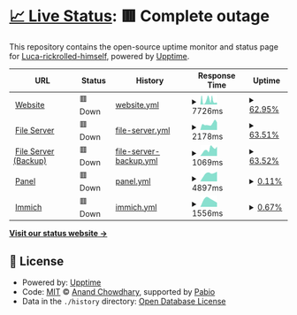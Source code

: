 # [📈 Live Status](https://status.lucariki.top): <!--live status--> **🟥 Complete outage**

This repository contains the open-source uptime monitor and status page for [Luca-rickrolled-himself](https://lucariki.top/), powered by [Upptime](https://github.com/upptime/upptime).

<!--start: status pages-->
<!-- This summary is generated by Upptime (https://github.com/upptime/upptime) -->
<!-- Do not edit this manually, your changes will be overwritten -->
<!-- prettier-ignore -->
| URL | Status | History | Response Time | Uptime |
| --- | ------ | ------- | ------------- | ------ |
| <img alt="" src="https://icons.duckduckgo.com/ip3/lucariki.top.ico" height="13"> [Website](https://lucariki.top) | 🟥 Down | [website.yml](https://github.com/LucaBarbaLata/uptime/commits/HEAD/history/website.yml) | <details><summary><img alt="Response time graph" src="./graphs/website/response-time-week.png" height="20"> 7726ms</summary><br><a href="https://status.lucariki.top/history/website"><img alt="Response time 8190" src="https://img.shields.io/endpoint?url=https%3A%2F%2Fraw.githubusercontent.com%2FLucaBarbaLata%2Fuptime%2FHEAD%2Fapi%2Fwebsite%2Fresponse-time.json"></a><br><a href="https://status.lucariki.top/history/website"><img alt="24-hour response time 3154" src="https://img.shields.io/endpoint?url=https%3A%2F%2Fraw.githubusercontent.com%2FLucaBarbaLata%2Fuptime%2FHEAD%2Fapi%2Fwebsite%2Fresponse-time-day.json"></a><br><a href="https://status.lucariki.top/history/website"><img alt="7-day response time 7726" src="https://img.shields.io/endpoint?url=https%3A%2F%2Fraw.githubusercontent.com%2FLucaBarbaLata%2Fuptime%2FHEAD%2Fapi%2Fwebsite%2Fresponse-time-week.json"></a><br><a href="https://status.lucariki.top/history/website"><img alt="30-day response time 8190" src="https://img.shields.io/endpoint?url=https%3A%2F%2Fraw.githubusercontent.com%2FLucaBarbaLata%2Fuptime%2FHEAD%2Fapi%2Fwebsite%2Fresponse-time-month.json"></a><br><a href="https://status.lucariki.top/history/website"><img alt="1-year response time 8190" src="https://img.shields.io/endpoint?url=https%3A%2F%2Fraw.githubusercontent.com%2FLucaBarbaLata%2Fuptime%2FHEAD%2Fapi%2Fwebsite%2Fresponse-time-year.json"></a></details> | <details><summary><a href="https://status.lucariki.top/history/website">62.95%</a></summary><a href="https://status.lucariki.top/history/website"><img alt="All-time uptime 47.21%" src="https://img.shields.io/endpoint?url=https%3A%2F%2Fraw.githubusercontent.com%2FLucaBarbaLata%2Fuptime%2FHEAD%2Fapi%2Fwebsite%2Fuptime.json"></a><br><a href="https://status.lucariki.top/history/website"><img alt="24-hour uptime 96.06%" src="https://img.shields.io/endpoint?url=https%3A%2F%2Fraw.githubusercontent.com%2FLucaBarbaLata%2Fuptime%2FHEAD%2Fapi%2Fwebsite%2Fuptime-day.json"></a><br><a href="https://status.lucariki.top/history/website"><img alt="7-day uptime 62.95%" src="https://img.shields.io/endpoint?url=https%3A%2F%2Fraw.githubusercontent.com%2FLucaBarbaLata%2Fuptime%2FHEAD%2Fapi%2Fwebsite%2Fuptime-week.json"></a><br><a href="https://status.lucariki.top/history/website"><img alt="30-day uptime 47.21%" src="https://img.shields.io/endpoint?url=https%3A%2F%2Fraw.githubusercontent.com%2FLucaBarbaLata%2Fuptime%2FHEAD%2Fapi%2Fwebsite%2Fuptime-month.json"></a><br><a href="https://status.lucariki.top/history/website"><img alt="1-year uptime 47.21%" src="https://img.shields.io/endpoint?url=https%3A%2F%2Fraw.githubusercontent.com%2FLucaBarbaLata%2Fuptime%2FHEAD%2Fapi%2Fwebsite%2Fuptime-year.json"></a></details>
| <img alt="" src="https://icons.duckduckgo.com/ip3/files.lucariki.top.ico" height="13"> [File Server](https://files.lucariki.top) | 🟥 Down | [file-server.yml](https://github.com/LucaBarbaLata/uptime/commits/HEAD/history/file-server.yml) | <details><summary><img alt="Response time graph" src="./graphs/file-server/response-time-week.png" height="20"> 2178ms</summary><br><a href="https://status.lucariki.top/history/file-server"><img alt="Response time 2101" src="https://img.shields.io/endpoint?url=https%3A%2F%2Fraw.githubusercontent.com%2FLucaBarbaLata%2Fuptime%2FHEAD%2Fapi%2Ffile-server%2Fresponse-time.json"></a><br><a href="https://status.lucariki.top/history/file-server"><img alt="24-hour response time 2665" src="https://img.shields.io/endpoint?url=https%3A%2F%2Fraw.githubusercontent.com%2FLucaBarbaLata%2Fuptime%2FHEAD%2Fapi%2Ffile-server%2Fresponse-time-day.json"></a><br><a href="https://status.lucariki.top/history/file-server"><img alt="7-day response time 2178" src="https://img.shields.io/endpoint?url=https%3A%2F%2Fraw.githubusercontent.com%2FLucaBarbaLata%2Fuptime%2FHEAD%2Fapi%2Ffile-server%2Fresponse-time-week.json"></a><br><a href="https://status.lucariki.top/history/file-server"><img alt="30-day response time 2101" src="https://img.shields.io/endpoint?url=https%3A%2F%2Fraw.githubusercontent.com%2FLucaBarbaLata%2Fuptime%2FHEAD%2Fapi%2Ffile-server%2Fresponse-time-month.json"></a><br><a href="https://status.lucariki.top/history/file-server"><img alt="1-year response time 2101" src="https://img.shields.io/endpoint?url=https%3A%2F%2Fraw.githubusercontent.com%2FLucaBarbaLata%2Fuptime%2FHEAD%2Fapi%2Ffile-server%2Fresponse-time-year.json"></a></details> | <details><summary><a href="https://status.lucariki.top/history/file-server">63.51%</a></summary><a href="https://status.lucariki.top/history/file-server"><img alt="All-time uptime 47.62%" src="https://img.shields.io/endpoint?url=https%3A%2F%2Fraw.githubusercontent.com%2FLucaBarbaLata%2Fuptime%2FHEAD%2Fapi%2Ffile-server%2Fuptime.json"></a><br><a href="https://status.lucariki.top/history/file-server"><img alt="24-hour uptime 99.89%" src="https://img.shields.io/endpoint?url=https%3A%2F%2Fraw.githubusercontent.com%2FLucaBarbaLata%2Fuptime%2FHEAD%2Fapi%2Ffile-server%2Fuptime-day.json"></a><br><a href="https://status.lucariki.top/history/file-server"><img alt="7-day uptime 63.51%" src="https://img.shields.io/endpoint?url=https%3A%2F%2Fraw.githubusercontent.com%2FLucaBarbaLata%2Fuptime%2FHEAD%2Fapi%2Ffile-server%2Fuptime-week.json"></a><br><a href="https://status.lucariki.top/history/file-server"><img alt="30-day uptime 47.62%" src="https://img.shields.io/endpoint?url=https%3A%2F%2Fraw.githubusercontent.com%2FLucaBarbaLata%2Fuptime%2FHEAD%2Fapi%2Ffile-server%2Fuptime-month.json"></a><br><a href="https://status.lucariki.top/history/file-server"><img alt="1-year uptime 47.62%" src="https://img.shields.io/endpoint?url=https%3A%2F%2Fraw.githubusercontent.com%2FLucaBarbaLata%2Fuptime%2FHEAD%2Fapi%2Ffile-server%2Fuptime-year.json"></a></details>
| <img alt="" src="https://icons.duckduckgo.com/ip3/lucariki.go.ro.ico" height="13"> [File Server (Backup)](https://lucariki.go.ro) | 🟥 Down | [file-server-backup.yml](https://github.com/LucaBarbaLata/uptime/commits/HEAD/history/file-server-backup.yml) | <details><summary><img alt="Response time graph" src="./graphs/file-server-backup/response-time-week.png" height="20"> 1069ms</summary><br><a href="https://status.lucariki.top/history/file-server-backup"><img alt="Response time 1086" src="https://img.shields.io/endpoint?url=https%3A%2F%2Fraw.githubusercontent.com%2FLucaBarbaLata%2Fuptime%2FHEAD%2Fapi%2Ffile-server-backup%2Fresponse-time.json"></a><br><a href="https://status.lucariki.top/history/file-server-backup"><img alt="24-hour response time 1483" src="https://img.shields.io/endpoint?url=https%3A%2F%2Fraw.githubusercontent.com%2FLucaBarbaLata%2Fuptime%2FHEAD%2Fapi%2Ffile-server-backup%2Fresponse-time-day.json"></a><br><a href="https://status.lucariki.top/history/file-server-backup"><img alt="7-day response time 1069" src="https://img.shields.io/endpoint?url=https%3A%2F%2Fraw.githubusercontent.com%2FLucaBarbaLata%2Fuptime%2FHEAD%2Fapi%2Ffile-server-backup%2Fresponse-time-week.json"></a><br><a href="https://status.lucariki.top/history/file-server-backup"><img alt="30-day response time 1086" src="https://img.shields.io/endpoint?url=https%3A%2F%2Fraw.githubusercontent.com%2FLucaBarbaLata%2Fuptime%2FHEAD%2Fapi%2Ffile-server-backup%2Fresponse-time-month.json"></a><br><a href="https://status.lucariki.top/history/file-server-backup"><img alt="1-year response time 1086" src="https://img.shields.io/endpoint?url=https%3A%2F%2Fraw.githubusercontent.com%2FLucaBarbaLata%2Fuptime%2FHEAD%2Fapi%2Ffile-server-backup%2Fresponse-time-year.json"></a></details> | <details><summary><a href="https://status.lucariki.top/history/file-server-backup">63.52%</a></summary><a href="https://status.lucariki.top/history/file-server-backup"><img alt="All-time uptime 47.64%" src="https://img.shields.io/endpoint?url=https%3A%2F%2Fraw.githubusercontent.com%2FLucaBarbaLata%2Fuptime%2FHEAD%2Fapi%2Ffile-server-backup%2Fuptime.json"></a><br><a href="https://status.lucariki.top/history/file-server-backup"><img alt="24-hour uptime 99.93%" src="https://img.shields.io/endpoint?url=https%3A%2F%2Fraw.githubusercontent.com%2FLucaBarbaLata%2Fuptime%2FHEAD%2Fapi%2Ffile-server-backup%2Fuptime-day.json"></a><br><a href="https://status.lucariki.top/history/file-server-backup"><img alt="7-day uptime 63.52%" src="https://img.shields.io/endpoint?url=https%3A%2F%2Fraw.githubusercontent.com%2FLucaBarbaLata%2Fuptime%2FHEAD%2Fapi%2Ffile-server-backup%2Fuptime-week.json"></a><br><a href="https://status.lucariki.top/history/file-server-backup"><img alt="30-day uptime 47.64%" src="https://img.shields.io/endpoint?url=https%3A%2F%2Fraw.githubusercontent.com%2FLucaBarbaLata%2Fuptime%2FHEAD%2Fapi%2Ffile-server-backup%2Fuptime-month.json"></a><br><a href="https://status.lucariki.top/history/file-server-backup"><img alt="1-year uptime 47.64%" src="https://img.shields.io/endpoint?url=https%3A%2F%2Fraw.githubusercontent.com%2FLucaBarbaLata%2Fuptime%2FHEAD%2Fapi%2Ffile-server-backup%2Fuptime-year.json"></a></details>
| <img alt="" src="https://icons.duckduckgo.com/ip3/panel.lucariki.top.ico" height="13"> [Panel](https://panel.lucariki.top) | 🟥 Down | [panel.yml](https://github.com/LucaBarbaLata/uptime/commits/HEAD/history/panel.yml) | <details><summary><img alt="Response time graph" src="./graphs/panel/response-time-week.png" height="20"> 4897ms</summary><br><a href="https://status.lucariki.top/history/panel"><img alt="Response time 4885" src="https://img.shields.io/endpoint?url=https%3A%2F%2Fraw.githubusercontent.com%2FLucaBarbaLata%2Fuptime%2FHEAD%2Fapi%2Fpanel%2Fresponse-time.json"></a><br><a href="https://status.lucariki.top/history/panel"><img alt="24-hour response time 6029" src="https://img.shields.io/endpoint?url=https%3A%2F%2Fraw.githubusercontent.com%2FLucaBarbaLata%2Fuptime%2FHEAD%2Fapi%2Fpanel%2Fresponse-time-day.json"></a><br><a href="https://status.lucariki.top/history/panel"><img alt="7-day response time 4897" src="https://img.shields.io/endpoint?url=https%3A%2F%2Fraw.githubusercontent.com%2FLucaBarbaLata%2Fuptime%2FHEAD%2Fapi%2Fpanel%2Fresponse-time-week.json"></a><br><a href="https://status.lucariki.top/history/panel"><img alt="30-day response time 4885" src="https://img.shields.io/endpoint?url=https%3A%2F%2Fraw.githubusercontent.com%2FLucaBarbaLata%2Fuptime%2FHEAD%2Fapi%2Fpanel%2Fresponse-time-month.json"></a><br><a href="https://status.lucariki.top/history/panel"><img alt="1-year response time 4885" src="https://img.shields.io/endpoint?url=https%3A%2F%2Fraw.githubusercontent.com%2FLucaBarbaLata%2Fuptime%2FHEAD%2Fapi%2Fpanel%2Fresponse-time-year.json"></a></details> | <details><summary><a href="https://status.lucariki.top/history/panel">0.11%</a></summary><a href="https://status.lucariki.top/history/panel"><img alt="All-time uptime 0.08%" src="https://img.shields.io/endpoint?url=https%3A%2F%2Fraw.githubusercontent.com%2FLucaBarbaLata%2Fuptime%2FHEAD%2Fapi%2Fpanel%2Fuptime.json"></a><br><a href="https://status.lucariki.top/history/panel"><img alt="24-hour uptime 0.00%" src="https://img.shields.io/endpoint?url=https%3A%2F%2Fraw.githubusercontent.com%2FLucaBarbaLata%2Fuptime%2FHEAD%2Fapi%2Fpanel%2Fuptime-day.json"></a><br><a href="https://status.lucariki.top/history/panel"><img alt="7-day uptime 0.11%" src="https://img.shields.io/endpoint?url=https%3A%2F%2Fraw.githubusercontent.com%2FLucaBarbaLata%2Fuptime%2FHEAD%2Fapi%2Fpanel%2Fuptime-week.json"></a><br><a href="https://status.lucariki.top/history/panel"><img alt="30-day uptime 0.08%" src="https://img.shields.io/endpoint?url=https%3A%2F%2Fraw.githubusercontent.com%2FLucaBarbaLata%2Fuptime%2FHEAD%2Fapi%2Fpanel%2Fuptime-month.json"></a><br><a href="https://status.lucariki.top/history/panel"><img alt="1-year uptime 0.08%" src="https://img.shields.io/endpoint?url=https%3A%2F%2Fraw.githubusercontent.com%2FLucaBarbaLata%2Fuptime%2FHEAD%2Fapi%2Fpanel%2Fuptime-year.json"></a></details>
| <img alt="" src="https://icons.duckduckgo.com/ip3/immich.lucariki.top.ico" height="13"> [Immich](https://immich.lucariki.top) | 🟥 Down | [immich.yml](https://github.com/LucaBarbaLata/uptime/commits/HEAD/history/immich.yml) | <details><summary><img alt="Response time graph" src="./graphs/immich/response-time-week.png" height="20"> 1556ms</summary><br><a href="https://status.lucariki.top/history/immich"><img alt="Response time 1592" src="https://img.shields.io/endpoint?url=https%3A%2F%2Fraw.githubusercontent.com%2FLucaBarbaLata%2Fuptime%2FHEAD%2Fapi%2Fimmich%2Fresponse-time.json"></a><br><a href="https://status.lucariki.top/history/immich"><img alt="24-hour response time 0" src="https://img.shields.io/endpoint?url=https%3A%2F%2Fraw.githubusercontent.com%2FLucaBarbaLata%2Fuptime%2FHEAD%2Fapi%2Fimmich%2Fresponse-time-day.json"></a><br><a href="https://status.lucariki.top/history/immich"><img alt="7-day response time 1556" src="https://img.shields.io/endpoint?url=https%3A%2F%2Fraw.githubusercontent.com%2FLucaBarbaLata%2Fuptime%2FHEAD%2Fapi%2Fimmich%2Fresponse-time-week.json"></a><br><a href="https://status.lucariki.top/history/immich"><img alt="30-day response time 1592" src="https://img.shields.io/endpoint?url=https%3A%2F%2Fraw.githubusercontent.com%2FLucaBarbaLata%2Fuptime%2FHEAD%2Fapi%2Fimmich%2Fresponse-time-month.json"></a><br><a href="https://status.lucariki.top/history/immich"><img alt="1-year response time 1592" src="https://img.shields.io/endpoint?url=https%3A%2F%2Fraw.githubusercontent.com%2FLucaBarbaLata%2Fuptime%2FHEAD%2Fapi%2Fimmich%2Fresponse-time-year.json"></a></details> | <details><summary><a href="https://status.lucariki.top/history/immich">0.67%</a></summary><a href="https://status.lucariki.top/history/immich"><img alt="All-time uptime 1.07%" src="https://img.shields.io/endpoint?url=https%3A%2F%2Fraw.githubusercontent.com%2FLucaBarbaLata%2Fuptime%2FHEAD%2Fapi%2Fimmich%2Fuptime.json"></a><br><a href="https://status.lucariki.top/history/immich"><img alt="24-hour uptime 0.00%" src="https://img.shields.io/endpoint?url=https%3A%2F%2Fraw.githubusercontent.com%2FLucaBarbaLata%2Fuptime%2FHEAD%2Fapi%2Fimmich%2Fuptime-day.json"></a><br><a href="https://status.lucariki.top/history/immich"><img alt="7-day uptime 0.67%" src="https://img.shields.io/endpoint?url=https%3A%2F%2Fraw.githubusercontent.com%2FLucaBarbaLata%2Fuptime%2FHEAD%2Fapi%2Fimmich%2Fuptime-week.json"></a><br><a href="https://status.lucariki.top/history/immich"><img alt="30-day uptime 1.07%" src="https://img.shields.io/endpoint?url=https%3A%2F%2Fraw.githubusercontent.com%2FLucaBarbaLata%2Fuptime%2FHEAD%2Fapi%2Fimmich%2Fuptime-month.json"></a><br><a href="https://status.lucariki.top/history/immich"><img alt="1-year uptime 1.07%" src="https://img.shields.io/endpoint?url=https%3A%2F%2Fraw.githubusercontent.com%2FLucaBarbaLata%2Fuptime%2FHEAD%2Fapi%2Fimmich%2Fuptime-year.json"></a></details>

<!--end: status pages-->

[**Visit our status website →**](https://status.lucariki.top)

## 📄 License

- Powered by: [Upptime](https://github.com/upptime/upptime)
- Code: [MIT](./LICENSE) © [Anand Chowdhary](https://anandchowdhary.com), supported by [Pabio](https://pabio.com)
- Data in the `./history` directory: [Open Database License](https://opendatacommons.org/licenses/odbl/1-0/)
